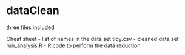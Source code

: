 dataClean
=========

three files included

Cheat sheet - list of names in the data set
tidy.csv - cleaned data set
run_analysis.R - R code to perform the data reduction

